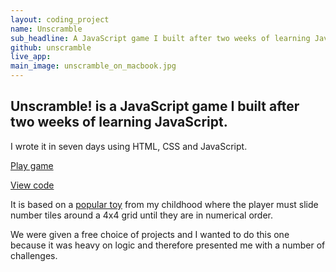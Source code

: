 ```yaml
---
layout: coding_project
name: Unscramble
sub_headline: A JavaScript game I built after two weeks of learning JavaScript.
github: unscramble
live_app:
main_image: unscramble_on_macbook.jpg
---
```


## Unscramble! is a JavaScript game I built after two weeks of learning JavaScript.

I wrote it in seven days using HTML, CSS and JavaScript.

[Play game](http://suzeshardlow.com/unscramble)

[View code](https://github.com/SuzeShardlow/unscramble)

It is based on a [popular toy](https://en.wikipedia.org/wiki/15_puzzle) from my childhood where the player must slide number tiles around a 4x4 grid until they are in numerical order.

We were given a free choice of projects and I wanted to do this one because it was heavy on logic and therefore presented me with a number of challenges.
